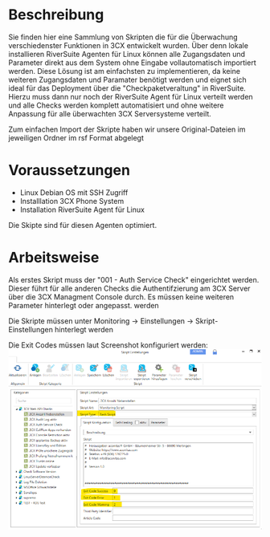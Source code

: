 # Beschreibung

Sie finden hier eine Sammlung von Skripten die für die Überwachung verschiedenster Funktionen in 3CX entwickelt wurden.
Über denn lokale installieren RiverSuite Agenten für Linux können alle Zugangsdaten und Parameter direkt aus dem System ohne Eingabe vollautomatisch importiert werden. Diese Lösung ist am einfachsten zu implementieren, da keine weiteren Zugangsdaten und Paramater benötigt werden und eignet sich ideal für das Deployment über die "Checkpaketveraltung" in RiverSuite. Hierzu muss dann nur noch der RiverSuite Agent für Linux verteilt werden und alle Checks werden komplett automatisiert und ohne weitere Anpassung für alle überwachten 3CX Serversysteme verteilt.

Zum einfachen Import der Skripte haben wir unsere Original-Dateien im jeweiligen Ordner im rsf Format abgelegt

# Voraussetzungen 
- Linux Debian OS mit SSH Zugriff
- Installlation 3CX Phone System
- Installation RiverSuite Agent für Linux

Die Skipte sind für diesen Agenten optimiert.

# Arbeitsweise
Als erstes Skript muss der "001 - Auth Service Check" eingerichtet werden. Dieser führt für alle anderen Checks die Authentifzierung am 3CX Server über die 3CX Managment Console durch. Es müssen keine weiteren Parameter hinterlegt oder angepasst. werden


Die Skripte müssen unter Monitoring -> Einstellungen -> Skript-Einstellungen hinterlegt werden

Die Exit Codes müssen laut Screenshot konfiguriert werden:
![Skript Einstellungen](./_images/image-20221128213217-14.png)
